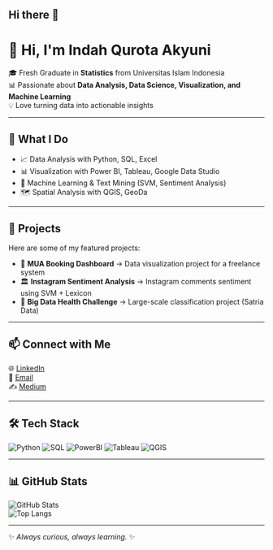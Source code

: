 ## Hi there 👋

# 👋 Hi, I'm Indah Qurota Akyuni  
🎓 Fresh Graduate in **Statistics** from Universitas Islam Indonesia  
📊 Passionate about **Data Analysis, Data Science, Visualization, and Machine Learning**  
💡 Love turning data into actionable insights  

---

## 🔎 What I Do  
- 📈 Data Analysis with Python, SQL, Excel  
- 📊 Visualization with Power BI, Tableau, Google Data Studio  
- 🤖 Machine Learning & Text Mining (SVM, Sentiment Analysis)  
- 🗺️ Spatial Analysis with QGIS, GeoDa  

---

## 🚀 Projects  
Here are some of my featured projects:  
- 📸 **MUA Booking Dashboard** → Data visualization project for a freelance system  
- 🏛️ **Instagram Sentiment Analysis** → Instagram comments sentiment using SVM + Lexicon  
- 🏥 **Big Data Health Challenge** → Large-scale classification project (Satria Data)  

---

## 📫 Connect with Me  
🌐 [LinkedIn](https://www.linkedin.com/in/indahqurotaakyuni)  
📧 [Email](mailto:indahqurotaakyuni@gmail.com)  
✍️ [Medium](https://medium.com/@indahqurotaakyuni)  

---

## 🛠 Tech Stack  
![Python](https://img.shields.io/badge/Python-3776AB?logo=python&logoColor=white)
![SQL](https://img.shields.io/badge/SQL-003B57?logo=postgresql&logoColor=white)
![PowerBI](https://img.shields.io/badge/Power%20BI-F2C811?logo=powerbi&logoColor=black)
![Tableau](https://img.shields.io/badge/Tableau-E97627?logo=tableau&logoColor=white)
![QGIS](https://img.shields.io/badge/QGIS-589632?logo=qgis&logoColor=white)

---

## 📊 GitHub Stats  
![GitHub Stats](https://github-readme-stats.vercel.app/api?username=USERNAME&show_icons=true&theme=radical)  
![Top Langs](https://github-readme-stats.vercel.app/api/top-langs/?username=USERNAME&layout=compact&theme=radical)  

---

✨ _Always curious, always learning._ ✨

